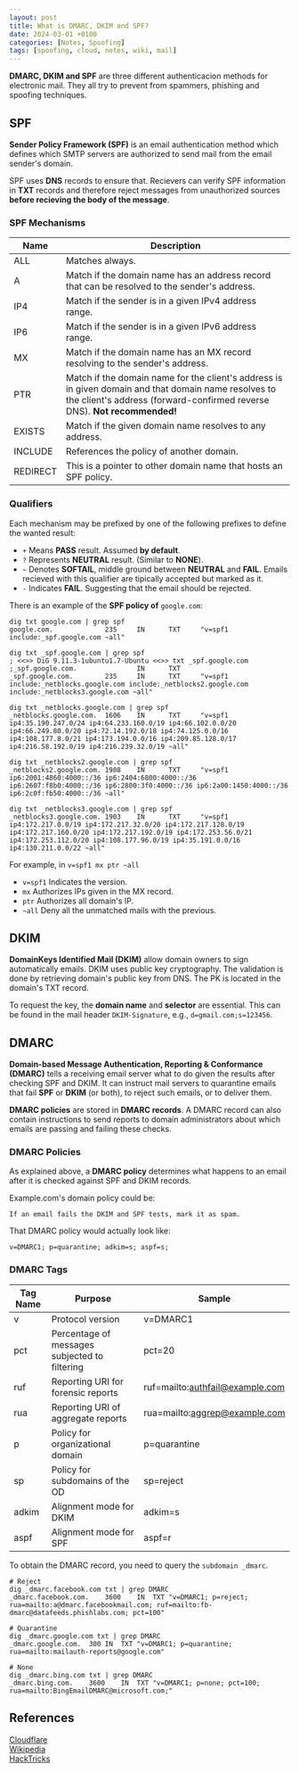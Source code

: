 ```yaml
---
layout: post
title: What is DMARC, DKIM and SPF?
date: 2024-03-01 +0100
categories: [Notes, Spoofing]
tags: [spoofing, cloud, notes, wiki, mail]
---
```


**DMARC, DKIM and SPF** are three different authenticacion methods for electronic mail. They all try to prevent from spammers, phishing and spoofing techniques.


## SPF
**Sender Policy Framework (SPF)** is an email authentication method which defines which SMTP servers are authorized to send mail from the email sender's domain.  

SPF uses **DNS** records to ensure that. Recievers can verify SPF information in **TXT** records and therefore reject messages from unauthorized sources **before recieving the body of the message**.  

### SPF Mechanisms

|  Name  |    Description    |
|--------|-------------------|
|ALL     |Matches always.    |
|A		 |Match if the domain name has an address record that can be resolved to the sender's address.|
|IP4     |Match if the sender is in a given IPv4 address range.|
|IP6	 |Match if the sender is in a given IPv6 address range.|
|MX	     |Match if the domain name has an MX record resolving to the sender's address.|
|PTR	 |Match if the domain name for the client's address is in given domain and that domain name resolves to the client's address (forward-confirmed reverse DNS). **Not recommended!**|
|EXISTS |Match if the given domain name resolves to any address.|
|INCLUDE|References the policy of another domain.|
|REDIRECT|This is a pointer to other domain name that hosts an SPF policy.|

### Qualifiers
Each mechanism may be prefixed by one of the following prefixes to define the wanted result:
* `+` Means **PASS** result. Assumed **by default**.  
* `?` Represents **NEUTRAL** result. (Similar to **NONE**).  
* `~` Denotes **SOFTAIL**, middle ground between **NEUTRAL** and **FAIL**. Emails recieved with this qualifier are tipically accepted but marked as it.  
* `-` Indicates **FAIL**. Suggesting that the email should be rejected.

There is an example of the **SPF policy of** `google.com`:
```
dig txt google.com | grep spf
google.com.             235     IN      TXT     "v=spf1 include:_spf.google.com ~all"

dig txt _spf.google.com | grep spf
; <<>> DiG 9.11.3-1ubuntu1.7-Ubuntu <<>> txt _spf.google.com
;_spf.google.com.               IN      TXT
_spf.google.com.        235     IN      TXT     "v=spf1 include:_netblocks.google.com include:_netblocks2.google.com include:_netblocks3.google.com ~all"

dig txt _netblocks.google.com | grep spf
_netblocks.google.com.  1606    IN      TXT     "v=spf1 ip4:35.190.247.0/24 ip4:64.233.160.0/19 ip4:66.102.0.0/20 ip4:66.249.80.0/20 ip4:72.14.192.0/18 ip4:74.125.0.0/16 ip4:108.177.8.0/21 ip4:173.194.0.0/16 ip4:209.85.128.0/17 ip4:216.58.192.0/19 ip4:216.239.32.0/19 ~all"

dig txt _netblocks2.google.com | grep spf
_netblocks2.google.com. 1908    IN      TXT     "v=spf1 ip6:2001:4860:4000::/36 ip6:2404:6800:4000::/36 ip6:2607:f8b0:4000::/36 ip6:2800:3f0:4000::/36 ip6:2a00:1450:4000::/36 ip6:2c0f:fb50:4000::/36 ~all"

dig txt _netblocks3.google.com | grep spf
_netblocks3.google.com. 1903    IN      TXT     "v=spf1 ip4:172.217.0.0/19 ip4:172.217.32.0/20 ip4:172.217.128.0/19 ip4:172.217.160.0/20 ip4:172.217.192.0/19 ip4:172.253.56.0/21 ip4:172.253.112.0/20 ip4:108.177.96.0/19 ip4:35.191.0.0/16 ip4:130.211.0.0/22 ~all"
```

For example, in `v=spf1 mx ptr ~all` 
* `v=spf1` Indicates the version.
* `mx` Authorizes IPs given in the MX record. 
* `ptr` Authorizes all domain's IP. 
* `~all` Deny all the unmatched mails with the previous. 

## DKIM
**DomainKeys Identified Mail (DKIM)** allow domain owners to sign automatically emails. DKIM uses public key cryptography. The validation is done by retrieving domain's public key from DNS. The PK is located in the domain's TXT record.

To request the key, the **domain name** and **selector** are essential. This can be found in the mail header `DKIM-Signature`, e.g., `d=gmail.com;s=123456`.

## DMARC
**Domain-based Message Authentication, Reporting & Conformance (DMARC)** tells a receiving email server what to do given the results after checking SPF and DKIM. It can instruct mail servers to quarantine emails that fail **SPF** or **DKIM** (or both), to reject such emails, or to deliver them.

**DMARC policies** are stored in **DMARC records**. A DMARC record can also contain instructions to send reports to domain administrators about which emails are passing and failing these checks.

### DMARC Policies
As explained above, a **DMARC policy** determines what happens to an email after it is checked against SPF and DKIM records.

Example.com's domain policy could be:

`If an email fails the DKIM and SPF tests, mark it as spam.`

That DMARC policy would actually look like:

`v=DMARC1; p=quarantine; adkim=s; aspf=s;`

### DMARC Tags

| Tag Name | Purpose                                       | Sample                         |  
|---------|-----------------------------------------------|---------------------------------|  
|v        | Protocol version                              | v=DMARC1                        |  
|pct      | Percentage of messages subjected to filtering | pct=20                          |  
|ruf      | Reporting URI for forensic reports            | ruf=mailto:authfail@example.com |  
|rua      | Reporting URI of aggregate reports            | rua=mailto:aggrep@example.com   |  
|p        | Policy for organizational domain              | p=quarantine                    |  
|sp       | Policy for subdomains of the OD               | sp=reject                       |  
|adkim    | Alignment mode for DKIM                       | adkim=s                         |  
|aspf     | Alignment mode for SPF                        | aspf=r                          |  

To obtain the DMARC record, you need to query the `subdomain _dmarc`.
```
# Reject
dig _dmarc.facebook.com txt | grep DMARC
_dmarc.facebook.com.	3600	IN	TXT	"v=DMARC1; p=reject; rua=mailto:a@dmarc.facebookmail.com; ruf=mailto:fb-dmarc@datafeeds.phishlabs.com; pct=100"

# Quarantine
dig _dmarc.google.com txt | grep DMARC
_dmarc.google.com.	300	IN	TXT	"v=DMARC1; p=quarantine; rua=mailto:mailauth-reports@google.com"

# None
dig _dmarc.bing.com txt | grep DMARC
_dmarc.bing.com.	3600	IN	TXT	"v=DMARC1; p=none; pct=100; rua=mailto:BingEmailDMARC@microsoft.com;"
```


## References
[Cloudflare](https://www.cloudflare.com/learning/email-security/dmarc-dkim-spf)  
[Wikipedia](https://en.wikipedia.org/wiki/Sender_Policy_Framework)  
[HackTricks](https://book.hacktricks.xyz/network-services-pentesting/pentesting-smtp)

